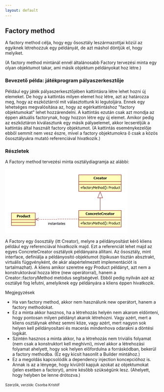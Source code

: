 ```yaml
---
layout: default
---
```


## Factory method

A factory method célja, hogy egy ősosztály leszármazottjai közül az egyiknek létrehozzuk egy példányát, de azt máshol döntjük el, hogy melyiket.

(A factory method mintánál ennél általánosabb Factory tervezési minta egy olyan objektumot takar, ami másik objektum példányokat hoz létre.)

### Bevezető példa: játékprogram pályaszerkesztője

Például egy játék pályaszerkesztőjében kattintásra létre lehet hozni új elemeket. De hogy a kattintás milyen elemet hoz létre, azt az határozza meg, hogy az eszköztárról mit választottunk ki legutoljára. Ennek egy lehetséges megvalósítása az, hogy az egérkattintáshoz "factory objektumokat" lehet hozzárendelni. A kattintás ezután csak azt mondja az éppen aktuális factorynak, hogy hozzon létre egy új elemet. Amikor pedig az eszköztáron kiválasztunk egy másik pályaelemet, akkor lecseréljük a kattintás által használt factory objektumot. (A kattintás eseménykezelője ebből semmit nem vesz észre, mivel a factory objektumokra ő csak a közös ősosztályukra mutató referenciával hivatkozik.)

### Részletek

A Factory method tervezési minta osztálydiagramja az alábbi:

![](image/FactoryMethodClassDiagram.png)

A Factory egy ősosztály (itt Creator), melyre a példányosítást kérő kliens például egy referenciával hivatkozik majd. Ezt a referenciát lehet majd az egyes ConcreteCreator osztályok példányaira állítani. Az ősosztály, mint interface, definiálja a példányosító objektumot (tipikusan tisztán absztrakt, virtuális függvényként, de akár alapértelmezett implementációt is tartalmazhat). A kliens amikor szeretne egy Product példányt, azt nem a konstruktorával hozza létre (new operátorral), hanem a Creator::factoryMethod metódus segítségével. Ebből pedig nyilván azé az osztályé fog lefutni, amelyiknek egy példányára a kliens éppen hivatkozik.

Megjegyzések

  * Ha van factory method, akkor nem használunk new operátort, hanem a factory methodokat.
  * Ez a minta akkor hasznos, ha a létrehozás helyén nem akarom eldönteni, hogy pontosan milyen példányt akarok létrehozni. Vagy azért, mert a kliens osztálynak ehhez semmi köze, vagy azért, mert nagyon sok helyen kell példányosítani és macerás mindenhova odarakni a döntési logikát.
  * Szintén hasznos a minta akkor, ha a létrehozás nem triviális folyamat (nem csak a konstruktort kell meghívni), mivel akkor a létrehozási folyamat ahelyett, hogy sok helyen előfordulna a forráskódban, bekerül a factory methodba. (Ez egy kicsit hasonlít a Builder mintához.)
  * Ez a megoldás kapcsolódik a dependency injection koncepcióhoz is. Annak is az a lényege, hogy kívülről kapjuk azokat az objektumokat (jelen esetben a factoryt), amire később szükségünk lesz. (Ahelyett, hogy helyben be lenne drótozva.)

<small>Szerzők, verziók: Csorba Kristóf</small>
